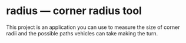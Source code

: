 # radius — corner radius tool

This project is an application you can use to measure the size of corner radii
and the possible paths vehicles can take making the turn.
